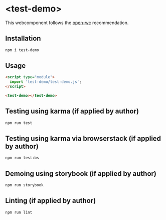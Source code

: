 # \<test-demo>

This webcomponent follows the [open-wc](https://github.com/open-wc/open-wc) recommendation.

## Installation
```bash
npm i test-demo
```

## Usage
```html
<script type="module">
  import 'test-demo/test-demo.js';
</script>

<test-demo></test-demo>
```

## Testing using karma (if applied by author)
```bash
npm run test
```

## Testing using karma via browserstack (if applied by author)
```bash
npm run test:bs
```

## Demoing using storybook (if applied by author)
```bash
npm run storybook
```

## Linting (if applied by author)
```bash
npm run lint
```
